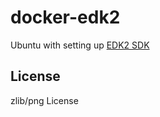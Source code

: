 # docker-edk2

Ubuntu with setting up [EDK2 SDK](https://github.com/tianocore/edk2)

## License

zlib/png License
